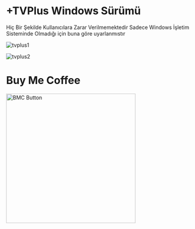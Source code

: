 # +TVPlus Windows Sürümü
Hiç Bir Şekilde Kullanıcılara Zarar Verilmemektedir Sadece Windows İşletim Sisteminde Olmadığı için buna göre
uyarlanmıstır

![tvplus1](https://github.com/user-attachments/assets/e31108ec-2867-4861-9085-a4941868a059)

![tvplus2](https://github.com/user-attachments/assets/8b498587-bcce-40c6-88b9-36979e847bee)

# Buy Me Coffee


<a href="https://buymeacoffee.com/mertkayaa" target="_blank">
  <img src="https://github.com/user-attachments/assets/94904a70-97d1-4212-9660-6dc26108c55a" alt="BMC Button" style="width: 350px; height: auto;" />
</a>
